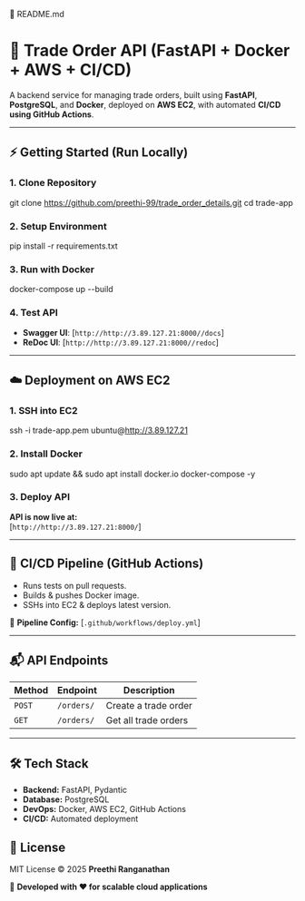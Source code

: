 📌 README.md
# 🚀 Trade Order API (FastAPI + Docker + AWS + CI/CD)

A backend service for managing trade orders, built using **FastAPI**, **PostgreSQL**, and **Docker**, deployed on **AWS EC2**, with automated **CI/CD using GitHub Actions**.

---

## ⚡ Getting Started (Run Locally)

### 1. Clone Repository
git clone https://github.com/preethi-99/trade_order_details.git cd trade-app


### 2. Setup Environment
pip install -r requirements.txt


### 3. Run with Docker
docker-compose up --build


### 4. Test API
- **Swagger UI**: [`http://http://3.89.127.21:8000//docs`]
- **ReDoc UI**: [`http://http://3.89.127.21:8000//redoc`]

---

## ☁️ Deployment on AWS EC2

### 1. SSH into EC2
ssh -i trade-app.pem ubuntu@http://3.89.127.21


### 2. Install Docker
sudo apt update && sudo apt install docker.io docker-compose -y


### 3. Deploy API

**API is now live at:**  
[`http://http://3.89.127.21:8000/`]

---

## 🔄 CI/CD Pipeline (GitHub Actions)
- Runs tests on pull requests.
- Builds & pushes Docker image.
- SSHs into EC2 & deploys latest version.

📌 **Pipeline Config:** [`.github/workflows/deploy.yml`]

---

## 📬 API Endpoints
| Method | Endpoint   | Description          |
|--------|-----------|----------------------|
| `POST` | `/orders/` | Create a trade order |
| `GET`  | `/orders/` | Get all trade orders |

---

## 🛠 Tech Stack
- **Backend:** FastAPI, Pydantic
- **Database:** PostgreSQL
- **DevOps:** Docker, AWS EC2, GitHub Actions
- **CI/CD:** Automated deployment

## 📜 License
MIT License © 2025 **Preethi Ranganathan**

🚀 **Developed with ❤️ for scalable cloud applications**
